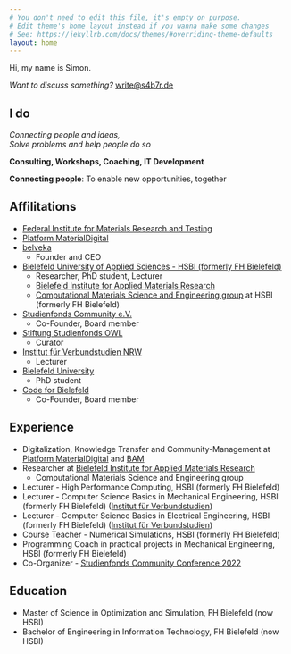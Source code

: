 ```yaml
---
# You don't need to edit this file, it's empty on purpose.
# Edit theme's home layout instead if you wanna make some changes
# See: https://jekyllrb.com/docs/themes/#overriding-theme-defaults
layout: home
---
```


Hi, my name is Simon.

*Want to discuss something?* [write@s4b7r.de](mailto:write@s4b7r.de)

## I do

*Connecting people and ideas,* <br>
*Solve problems and help people do so*

**Consulting, Workshops, Coaching, IT Development**

**Connecting people**: To enable new opportunities, together

## Affilitations

- [Federal Institute for Materials Research and Testing](https://www.bam.de/)
- [Platform MaterialDigital](https://www.materialdigital.de/)
- [belveka](https://belveka.eu/)
    - Founder and CEO
- [Bielefeld University of Applied Sciences - HSBI (formerly FH Bielefeld)](https://www.hsbi.de/)
    - Researcher, PhD student, Lecturer
    - [Bielefeld Institute for Applied Materials Research](https://www.hsbi.de/bifam)
    - [Computational Materials Science and Engineering group](https://www.hsbi.de/ium/forschung/arbeitsgruppen/computational-materials-science-and-engineering) at HSBI (formerly FH Bielefeld)
- [Studienfonds Community e.V.](https://studienfondscommunity.de/)
    - Co-Founder, Board member
- [Stiftung Studienfonds OWL](https://www.studienfonds-owl.de/)
    - Curator
- [Institut für Verbundstudien NRW](https://www.verbundstudium.de/)
    - Lecturer
- [Bielefeld University](https://www.uni-bielefeld.de/)
    - PhD student
- [Code for Bielefeld](https://codefor.de/bielefeld/)
    - Co-Founder, Board member

## Experience

- Digitalization, Knowledge Transfer and Community-Management at [Platform MaterialDigital](https://www.materialdigital.de/) and [BAM](https://www.bam.de/)
- Researcher at [Bielefeld Institute for Applied Materials Research](https://www.hsbi.de/bifam)
    - Computational Materials Science and Engineering group
- Lecturer - High Performance Computing, HSBI (formerly FH Bielefeld)
- Lecturer - Computer Science Basics in Mechanical Engineering, HSBI (formerly FH Bielefeld) ([Institut für Verbundstudien](https://www.verbundstudium.de/))
- Lecturer - Computer Science Basics in Electrical Engineering, HSBI (formerly FH Bielefeld) ([Institut für Verbundstudien](https://www.verbundstudium.de/))
- Course Teacher - Numerical Simulations, HSBI (formerly FH Bielefeld)
- Programming Coach in practical projects in Mechanical Engineering, HSBI (formerly FH Bielefeld)
- Co-Organizer - [Studienfonds Community Conference 2022](https://studienfondscommunity.de/kick-off-gelungen-die-studienfonds-community-conference-2022/)

## Education

- Master of Science in Optimization and Simulation, FH Bielefeld (now HSBI)
- Bachelor of Engineering in Information Technology, FH Bielefeld (now HSBI)
